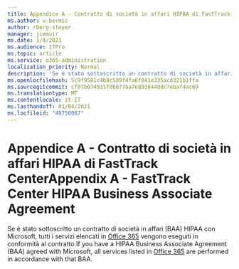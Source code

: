 ```yaml
---
title: Appendice A - Contratto di società in affari HIPAA di FastTrack Center
ms.author: v-bermic
author: rberg-steyer
manager: jimmuir
ms.date: 1/4/2021
ms.audience: ITPro
ms.topic: article
ms.service: o365-administration
localization_priority: Normal
description: 'Se è stato sottoscritto un contratto di società in affari HIPAA con Microsoft per i servizi FastTrack, tutti i servizi elencati in FastTrack Center Benefit for Office 365 sono inclusi nel contratto, tranne:'
ms.openlocfilehash: 5c9f9581c4b8c589f4fa6f041e335acd321b1ffa
ms.sourcegitcommit: cf07b074931fd6877ba7e8938440dc7ebaf4ac69
ms.translationtype: MT
ms.contentlocale: it-IT
ms.lasthandoff: 01/04/2021
ms.locfileid: "49750067"
---
```

# <a name="appendix-a---fasttrack-center-hipaa-business-associate-agreement"></a><span data-ttu-id="ff92a-103">Appendice A - Contratto di società in affari HIPAA di FastTrack Center</span><span class="sxs-lookup"><span data-stu-id="ff92a-103">Appendix A - FastTrack Center HIPAA Business Associate Agreement</span></span>

<span data-ttu-id="ff92a-104">Se è stato sottoscritto un contratto di società in affari (BAA) HIPAA con Microsoft, tutti i servizi elencati in [Office 365](products-and-capabilities.md#office-365) vengono eseguiti in conformità al contratto.</span><span class="sxs-lookup"><span data-stu-id="ff92a-104">If you have a HIPAA Business Associate Agreement (BAA) agreed with Microsoft, all services listed in [Office 365](products-and-capabilities.md#office-365) are performed in accordance with that BAA.</span></span>


